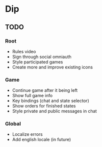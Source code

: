 # Dip

## TODO

### Root
- Rules video
- Sign through social omniauth
- Style participated games
- Create more and improve existing icons

### Game
- Continue game after it being left
- Show full game info
- Key bindings (chat and state selector)
- Show orders for finished states
- Style private and public messages in chat

### Global
- Localize errors
- Add english locale (in future)
